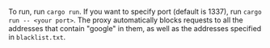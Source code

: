 To run, run `cargo run`.
If you want to specify port (default is 1337), run `cargo run -- <your port>`.
The proxy automatically blocks requests to all the addresses that contain "google" in them, as well as the addresses specified in `blacklist.txt`.